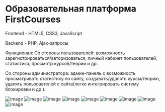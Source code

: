 # Образовательная платформа FirstCourses
Frontend - HTML5, CSS3, JavaScript

Backend - PHP, Ajax-запросы

Функционал: 
Со стороны пользователей: возможность зарегистрироваться/авторизоваться, личный кабинет пользователей, статистика, просмотр курсов/теории и др. 

Cо стороны администратора: админ-панель с возможность просматривать статистику по сайту, создавать/удалять курсы/теорию, удалять пользователей с сайта(легко интегрировать систему блокировки и др.).

![image](https://github.com/sk1wz/Educational_Platform/assets/78929376/c3b6f385-d08b-4e9d-a416-99c7b87736c6)
![image](https://github.com/user-attachments/assets/a8860a2e-41b6-4749-9ad1-9230fb3ab26d)
![image](https://github.com/user-attachments/assets/44f21221-3478-4abf-8c49-df72f62f8a8a)
![image](https://github.com/user-attachments/assets/32cd50dd-4bf5-4200-afb1-30ed5fdd2ce9)
![image](https://github.com/user-attachments/assets/b5a855d1-12cd-40d1-980a-e09521f375d7)
![image](https://github.com/user-attachments/assets/8458dfac-3bc0-48d1-88e2-08e285d7b888)
![image](https://github.com/user-attachments/assets/5589440e-8ec7-4109-9892-9b6ba00b243a)
![image](https://github.com/user-attachments/assets/07a9cf4d-d122-47aa-ba76-d094fbf9039b)
![image](https://github.com/user-attachments/assets/21406c0a-f250-4403-b351-7956829ee95c)


